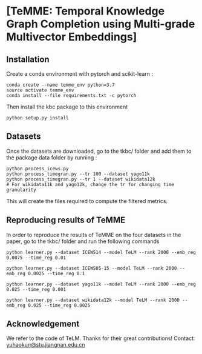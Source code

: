 # [TeMME: Temporal Knowledge Graph Completion using Multi-grade Multivector Embeddings]

## Installation

Create a conda environment with pytorch and scikit-learn :

```
conda create --name temme_env python=3.7
source activate temme_env
conda install --file requirements.txt -c pytorch
```

Then install the kbc package to this environment

```
python setup.py install
```

## Datasets

Once the datasets are downloaded, go to the tkbc/ folder and add them to the package data folder by running :

```
python process_icews.py
python process_timegran.py --tr 100 --dataset yago11k
python process_timegran.py --tr 1 --dataset wikidata12k
# For wikidata11k and yago12k, change the tr for changing time granularity
```

This will create the files required to compute the filtered metrics.

## Reproducing results of TeMME

In order to reproduce the results of TeMME on the four datasets in the paper, go to the tkbc/ folder and run the following commands

```
python learner.py --dataset ICEWS14 --model TeLM --rank 2000 --emb_reg 0.0075 --time_reg 0.01 

python learner.py --dataset ICEWS05-15 --model TeLM --rank 2000 --emb_reg 0.0025 --time_reg 0.1

python learner.py --dataset yago11k --model TeLM --rank 2000 --emb_reg 0.025 --time_reg 0.001

python learner.py --dataset wikidata12k --model TeLM --rank 2000 --emb_reg 0.025 --time_reg 0.0025

```


## Acknowledgement

We refer to the code of TeLM. Thanks for their great contributions!
Contact: yuhaokun@stu.jiangnan.edu.cn

